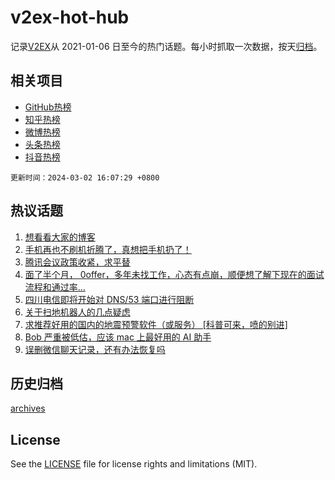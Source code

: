 # v2ex-hot-hub

 记录[V2EX](https://www.v2ex.com/)从 2021-01-06 日至今的热门话题。每小时抓取一次数据，按天[归档](archives)。
 
 ## 相关项目

- [GitHub热榜](https://github.com/snaildev/github-hot-hub)
- [知乎热榜](https://github.com/snaildev/zhihu-hot-hub)
- [微博热榜](https://github.com/snaildev/weibo-hot-hub)
- [头条热榜](https://github.com/snaildev/toutiao-hot-hub)
- [抖音热榜](https://github.com/snaildev/douyin-hot-hub)


 `更新时间：2024-03-02 16:07:29 +0800`

## 热议话题

1. [想看看大家的博客](https://www.v2ex.com/t/1019932)
1. [手机再也不刷机折腾了，真想把手机扔了！](https://www.v2ex.com/t/1019996)
1. [腾讯会议政策收紧，求平替](https://www.v2ex.com/t/1019892)
1. [面了半个月， 0offer，多年未找工作，心态有点崩，顺便想了解下现在的面试流程和通过率...](https://www.v2ex.com/t/1019889)
1. [四川电信即将开始对 DNS/53 端口进行阻断](https://www.v2ex.com/t/1019877)
1. [关于扫地机器人的几点疑虑](https://www.v2ex.com/t/1019971)
1. [求推荐好用的国内的地震预警软件（或服务） [科普可来，喷的别进]](https://www.v2ex.com/t/1019849)
1. [Bob 严重被低估，应该 mac 上最好用的 AI 助手](https://www.v2ex.com/t/1019994)
1. [误删微信聊天记录，还有办法恢复吗](https://www.v2ex.com/t/1019969)

## 历史归档

[archives](archives)

## License

See the [LICENSE](LICENSE) file for license rights and limitations (MIT).
